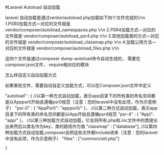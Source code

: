 #Laravel Autoload 自动加载

laravel 自动加载是通过verdor/autoload.php加载如下四个文件完成的\r\n
1.PSR0加载方式—对应的文件就是 vendor/composer/autoload_namespaces.php \r\n
2.PSR4加载方式—对应的文件就是 vendor/composer/autoload_psr4.php \r\n
3.其他加载类的方式—对应的文件就是 vendor/composer/autoload_classmap.php \r\n
4.加载公用方法—对应的文件就是 vendor/composer/autoload_files.php \r\n

这四个文件是通过composer dump-autoload命令自动生成的，
需要在composer.json文件， require相对应的模块

怎么样自定义自动加载方式

如果某些文件，需要自动自定义加载方式，可以在Composer.json文件中定义

"autoload" : {
        //以第一种方式自动加载，表示app目录下的所有类的命名空间都是以Apppsr0开始且遵循psr0规范（注意：您的laravel中没有此项，作为示意例子）
        "psr-0" : {
            "AppPsr0": "apppsr0/"
        }，
        //以第二种方式自动加载，表示app目录下的所有类的命名空间都是以App开始且遵循psr4规范
        "psr-4" : {
            "App\\": "app/"
        }，
        //以第三种加载方式自动加载，它会将所有.php和.inc文件中的类提出出来然后以类名作为key，类的路径作为值
        "classmap" : ["database"],
        //以第四种加载方式自动加载,composer会把这些文件都include进来（注意：您的laravel中没有此项，作为示意例子）
        "files" : ["common/util.php"]

    }